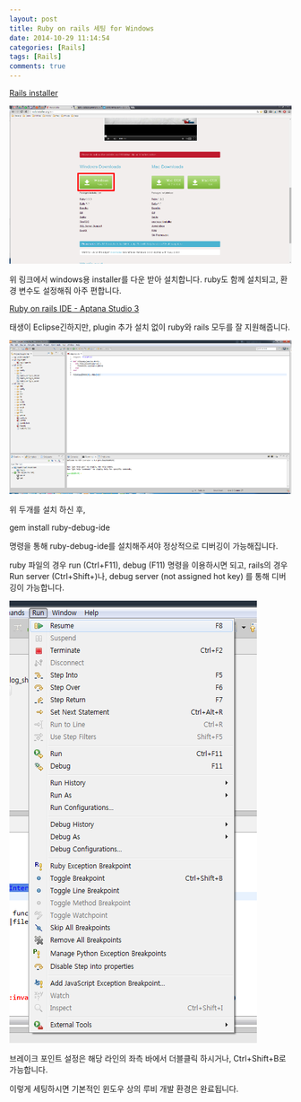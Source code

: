 ```yaml
---
layout: post
title: Ruby on rails 세팅 for Windows
date: 2014-10-29 11:14:54
categories: [Rails]
tags: [Rails]
comments: true
---
```


[Rails installer](http://railsinstaller.org/en)

![rails_1](/images/2014/rails_1.png)

위 링크에서 windows용 installer를 다운 받아 설치합니다. ruby도 함께 설치되고, 환경 변수도 설정해줘 아주 편합니다.

[Ruby on rails IDE - Aptana Studio 3](http://www.aptana.com/products/studio3/download)

태생이 Eclipse긴하지만, plugin 추가 설치 없이 ruby와 rails 모두를 잘 지원해줍니다.

![rails_2](/images/2014/rails_2.png)

위 두개를 설치 하신 후, 


gem install ruby-debug-ide

명령을 통해 ruby-debug-ide를 설치해주셔야 정상적으로 디버깅이 가능해집니다.



ruby 파일의 경우 run (Ctrl+F11), debug (F11) 명령을 이용하시면 되고, rails의 경우 Run server (Ctrl+Shift+\)나, debug server (not assigned hot key) 를 통해 디버깅이 가능합니다.

![rails_3](/images/2014/rails_3.png)


브레이크 포인트 설정은 해당 라인의 좌측 바에서 더블클릭 하시거나, Ctrl+Shift+B로 가능합니다.

이렇게 세팅하시면 기본적인 윈도우 상의 루비 개발 환경은 완료됩니다.
